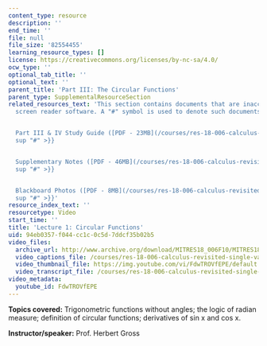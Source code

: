 ```yaml
---
content_type: resource
description: ''
end_time: ''
file: null
file_size: '82554455'
learning_resource_types: []
license: https://creativecommons.org/licenses/by-nc-sa/4.0/
ocw_type: ''
optional_tab_title: ''
optional_text: ''
parent_title: 'Part III: The Circular Functions'
parent_type: SupplementalResourceSection
related_resources_text: 'This section contains documents that are inaccessible to
  screen reader software. A "#" symbol is used to denote such documents.


  Part III & IV Study Guide ([PDF - 23MB](/courses/res-18-006-calculus-revisited-single-variable-calculus-fall-2010/resources/mitres_18_006_study_3_4)){{<
  sup "#" >}}


  Supplementary Notes ([PDF - 46MB](/courses/res-18-006-calculus-revisited-single-variable-calculus-fall-2010/resources/mitres_18_006_supp_notes-1)){{<
  sup "#" >}}


  Blackboard Photos ([PDF - 8MB](/courses/res-18-006-calculus-revisited-single-variable-calculus-fall-2010/resources/mitres_18_006_blackboard-1)){{<
  sup "#" >}}'
resource_index_text: ''
resourcetype: Video
start_time: ''
title: 'Lecture 1: Circular Functions'
uid: 94eb0357-f044-cc1c-0c5d-7ddcf35b02b5
video_files:
  archive_url: http://www.archive.org/download/MITRES18_006F10/MITRES18_006F10_26_0301_300k.mp4
  video_captions_file: /courses/res-18-006-calculus-revisited-single-variable-calculus-fall-2010/1f204fd72a6f5259abfa1c5f8c2dffbb_FdwTROVfEPE.vtt
  video_thumbnail_file: https://img.youtube.com/vi/FdwTROVfEPE/default.jpg
  video_transcript_file: /courses/res-18-006-calculus-revisited-single-variable-calculus-fall-2010/8795bbabbdb9dc34507a67c743f19319_FdwTROVfEPE.pdf
video_metadata:
  youtube_id: FdwTROVfEPE
---
```


**Topics covered:** Trigonometric functions without angles; the logic of radian measure; definition of circular functions; derivatives of sin x and cos x.

**Instructor/speaker:** Prof. Herbert Gross


